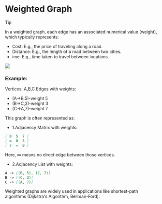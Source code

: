 # Weighted Graph

>[!TIP]
>In a weighted graph, each edge has an associated numerical value (weight), which typically represents:
> - Cost: E.g., the price of traveling along a road.
> - Distance: E.g., the length of a road between two cities.
> - ime: E.g., time taken to travel between locations.

<img src="https://pbs.twimg.com/media/FlNGUMLWQAAoD55?format=jpg&name=small" />

### Example:
Vertices: A,B,C
Edges with weights:
- (A->B,5)-weight 5
- (B->C,3)-weight 3
- (C->A,7)-weight 7

This graph is often represented as:
- 1.Adjacency Matrix with weights:
```markdown
[ 0  5  7 ]
[ ∞  0  3 ]
[ 7  ∞  0 ]
```
Here, ∞ means no direct edge between those vertices.

- 2.Adjacency List with weights:
```markdown
A -> [(B, 5), (C, 7)]
B -> [(C, 3)]
C -> [(A, 7)]
```
Weighted graphs are widely used in applications like shortest-path algorithms (Dijkstra's Algorithm, Bellman-Ford).

